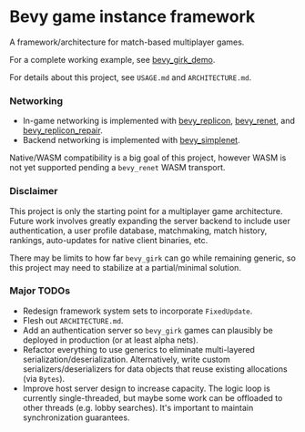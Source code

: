 # Bevy game instance framework

A framework/architecture for match-based multiplayer games.

For a complete working example, see [bevy_girk_demo](https://github.com/UkoeHB/bevy_girk_demo).

For details about this project, see `USAGE.md` and `ARCHITECTURE.md`.


### Networking

- In-game networking is implemented with [bevy_replicon](https://github.com/lifescapegame/bevy_replicon), [bevy_renet](https://github.com/lucaspoffo/renet), and [bevy_replicon_repair](https://github.com/UkoeHB/bevy_replicon_repair).
- Backend networking is implemented with [bevy_simplenet](https://github.com/UkoeHB/bevy_simplenet).

Native/WASM compatibility is a big goal of this project, however WASM is not yet supported pending a `bevy_renet` WASM transport.


### Disclaimer

This project is only the starting point for a multiplayer game architecture. Future work involves greatly expanding the server backend to include user authentication, a user profile database, matchmaking, match history, rankings, auto-updates for native client binaries, etc.

There may be limits to how far `bevy_girk` can go while remaining generic, so this project may need to stabilize at a partial/minimal solution.


### Major TODOs

- Redesign framework system sets to incorporate `FixedUpdate`.
- Flesh out `ARCHITECTURE.md`.
- Add an authentication server so `bevy_girk` games can plausibly be deployed in production (or at least alpha nets).
- Refactor everything to use generics to eliminate multi-layered serialization/deserialization. Alternatively, write custom serializers/deserializers for data objects that reuse existing allocations (via `Bytes`).
- Improve host server design to increase capacity. The logic loop is currently single-threaded, but maybe some work can be offloaded to other threads (e.g. lobby searches). It's important to maintain synchronization guarantees.
